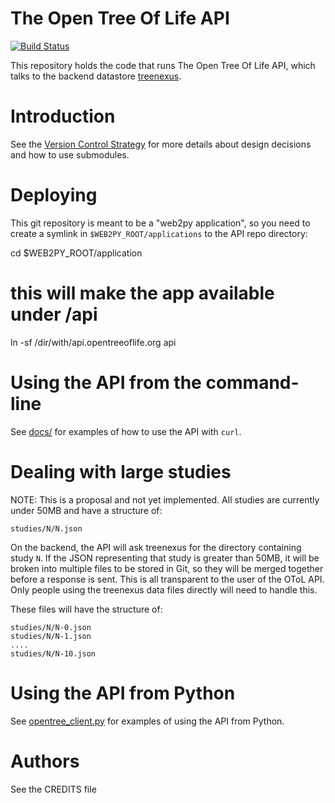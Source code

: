 # The Open Tree Of Life API

[![Build Status](https://secure.travis-ci.org/OpenTreeOfLife/api.opentreeoflife.org.png)](http://travis-ci.org/OpenTreeOfLife/api.opentreeoflife.org)

This repository holds the code that runs The Open Tree Of Life API, which talks
to the backend datastore [treenexus](https://github.com/OpenTreeOfLife/treenexus).

# Introduction

See the [Version Control Strategy](https://github.com/OpenTreeOfLife/api.opentreeoflife.org/blob/master/docs/vcs_strategy.md) for more details about design decisions and how to use submodules.

# Deploying

This git repository is meant to be a "web2py application", so you need to
create a symlink in ```$WEB2PY_ROOT/applications``` to the API repo directory:

   cd $WEB2PY_ROOT/application
   # this will make the app available under /api
   ln -sf /dir/with/api.opentreeoflife.org api

# Using the API from the command-line

See [docs/](https://github.com/OpenTreeOfLife/api.opentreeoflife.org/blob/master/docs/) for examples of how to use the API with ```curl```.

# Dealing with large studies

NOTE: This is a proposal and not yet implemented. All studies
are currently under 50MB and have a structure of:

    studies/N/N.json

On the backend, the API will ask treenexus for the directory
containing study ```N```.  If the JSON representing that study
is greater than 50MB, it will be broken into multiple files to
be stored in Git, so they  will be merged together before a
response is sent. This is all transparent to the user of the
OToL API. Only people using the treenexus data files directly
will need to handle this.

These files will have the structure of:

    studies/N/N-0.json
    studies/N/N-1.json
    ....
    studies/N/N-10.json


# Using the API from Python

See
[opentree_client.py](https://github.com/OpenTreeOfLife/api.opentreeoflife.org/blob/master/sample_client/opentree_client.py)
for examples of using the API from Python.

# Authors

See the CREDITS file
